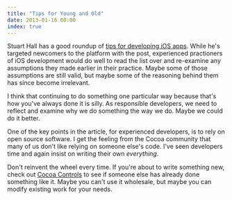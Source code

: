 ```yaml
---
title: "Tips for Young and Old"
date: 2013-01-16 00:00
index: true
---
```


Stuart Hall has a good roundup of [tips for developing iOS apps](http://stuartkhall.com/posts/ios-development-tips-i-would-want-if-i-was-starting-out-today). While he's targeted newcomers to the platform with the post, experienced practioners of iOS development would do well to read the list over and re-examine any assumptions they made earlier in their practice. Maybe some of those assumptions are still valid, but maybe some of the reasoning behind them has since become irrelevant.

I think that continuing to do something one particular way because that's how you've always done it is silly. As responsible developers, we need to reflect and examine why we do something the way we do. Maybe we could do it better.

One of the key points in the article, for experienced developers, is to rely on open source software. I get the feeling from the Cocoa community that many of us don't like relying on someone else's code. I've seen developers time and again insist on writing their own _everything_.

Don't reinvent the wheel every time. If you're about to write something new, check out [Cocoa Controls](http://www.cocoacontrols.com) to see if someone else has already done something like it. Maybe you can't use it wholesale, but maybe you can modify existing work for your needs.

<!-- more -->
